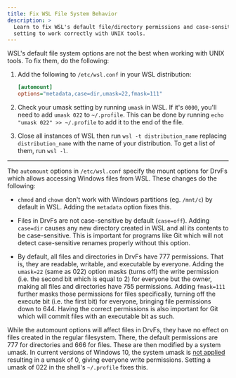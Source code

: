 ```yaml
---
title: Fix WSL File System Behavior
description: >
  Learn to fix WSL's default file/directory permissions and case-sensitivity
  setting to work correctly with UNIX tools.
---
```


WSL's default file system options are not the best when working with UNIX
tools. To fix them, do the following:

1. Add the following to `/etc/wsl.conf` in your WSL distribution:

   ```ini
   [automount]
   options="metadata,case=dir,umask=22,fmask=111"
   ```

2. Check your umask setting by running `umask` in WSL. If it's `0000`, you'll
   need to add `umask 022` to `~/.profile`. This can be done by running `echo
   "umask 022" >> ~/.profile` to add it to the end of the file.

3. Close all instances of WSL then run `wsl -t distribution_name` replacing
   `distribution_name` with the name of your distribution. To get a list of
   them, run `wsl -l`.

---

The `automount` options in `/etc/wsl.conf` specify the mount options for DrvFs
which allows accessing Windows files from WSL. These changes do the following:

- `chmod` and `chown` don't work with Windows partitions (eg. `/mnt/c`) by
  default in WSL. Adding the `metadata` option fixes this.

- Files in DrvFs are not case-sensitive by default (`case=off`). Adding
  `case=dir` causes any new directory created in WSL and all its contents to be
  case-sensitive. This is important for programs like Git which will not detect
  case-sensitive renames properly without this option.

- By default, all files and directories in DrvFs have 777 permissions. That is,
  they are readable, writable, and executable by everyone. Adding the
  `umask=22` (same as 022) option masks (turns off) the write permission (i.e.
  the second bit which is equal to 2) for everyone but the owner, making all
  files and directories have 755 permissions. Adding `fmask=111` further masks
  those permissions for files specifically, turning off the execute bit (i.e.
  the first bit) for everyone, bringing file permissions down to 644. Having
  the correct permissions is also important for Git which will commit files
  with an executable bit as such.

While the automount options will affect files in DrvFs, they have no effect on
files created in the regular filesystem. There, the default permissions are 777
for directories and 666 for files. These are then modified by a system umask.
In current versions of Windows 10, the system umask is [not
applied](https://github.com/microsoft/WSL/issues/352) resulting in a umask of
0, giving everyone write permissions. Setting a umask of 022 in the shell's
`~/.profile` fixes this.
